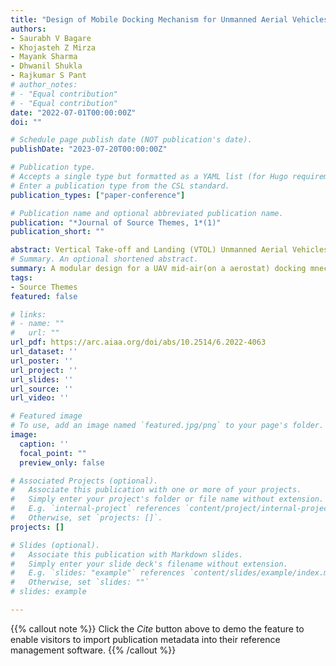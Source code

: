 ```yaml
---
title: "Design of Mobile Docking Mechanism for Unmanned Aerial Vehicles capable of Vertical Take-off and Landing"
authors:
- Saurabh V Bagare
- Khojasteh Z Mirza
- Mayank Sharma
- Dhwanil Shukla
- Rajkumar S Pant
# author_notes:
# - "Equal contribution"
# - "Equal contribution"
date: "2022-07-01T00:00:00Z"
doi: ""

# Schedule page publish date (NOT publication's date).
publishDate: "2023-07-20T00:00:00Z"

# Publication type.
# Accepts a single type but formatted as a YAML list (for Hugo requirements).
# Enter a publication type from the CSL standard.
publication_types: ["paper-conference"]

# Publication name and optional abbreviated publication name.
publication: "*Journal of Source Themes, 1*(1)"
publication_short: ""

abstract: Vertical Take-off and Landing (VTOL) Unmanned Aerial Vehicles (UAVs) enjoy a great majority of the UAV market with a wide variety of applications due to their low cost and time to set up and operate. Some of these applications demand continuous drone operations with minimal to no human intervention for routine activities such as recharging and maintenance. Very recently, ground-based UAV docking stations doing recharging or battery swapping autonomously have been seen as a potential way to address the need. However, there are still some applications, such as operations from a boat or an aerial platform, where there is no conveniently available stationary or steady base on which the docking station can be installed. Developing a moving docking station offers a new set of challenges along UAV guidance/navigation for precision landing on moving target, and along docking mechanism to align and secure the UAV for subsequent operations on the dock without errors. This paper describes some of the existing docking solutions and highlights their features. . A novel docking solution is proposed specifically designed keeping the unsteady motion of the platform into consideration. The mechanism is versatile in terms of type of the VTOL UAVs it can serve and in terms of platforms it can be implemented on. Tests were carried out using an off-the-shelf UAV and the mechanism was observed to be working as expected.
# Summary. An optional shortened abstract.
summary: A modular design for a UAV mid-air(on a aerostat) docking mnechanism that is capable for locking all six degrees of freedom of the UAV.
tags:
- Source Themes
featured: false

# links:
# - name: ""
#   url: ""
url_pdf: https://arc.aiaa.org/doi/abs/10.2514/6.2022-4063
url_dataset: ''
url_poster: ''
url_project: ''
url_slides: ''
url_source: ''
url_video: ''

# Featured image
# To use, add an image named `featured.jpg/png` to your page's folder. 
image:
  caption: ''
  focal_point: ""
  preview_only: false

# Associated Projects (optional).
#   Associate this publication with one or more of your projects.
#   Simply enter your project's folder or file name without extension.
#   E.g. `internal-project` references `content/project/internal-project/index.md`.
#   Otherwise, set `projects: []`.
projects: []

# Slides (optional).
#   Associate this publication with Markdown slides.
#   Simply enter your slide deck's filename without extension.
#   E.g. `slides: "example"` references `content/slides/example/index.md`.
#   Otherwise, set `slides: ""`
# slides: example

---
```

{{% callout note %}}
Click the *Cite* button above to demo the feature to enable visitors to import publication metadata into their reference management software.
{{% /callout %}}